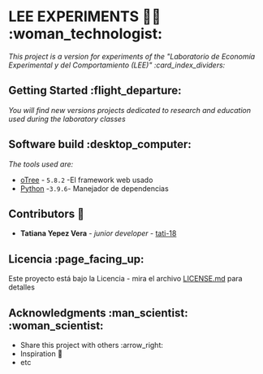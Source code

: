﻿# LEE EXPERIMENTS :technologist: :woman\_technologist:
*This project is a version for experiments of the "Laboratorio de Economía Experimental y del Comportamiento (LEE)" :card\_index\_dividers:*
## Getting Started :flight\_departure:
*You will find new versions projects dedicated to research and education used during the laboratory classes*
## Software build :desktop\_computer:
*The tools used are:*

* [oTree](https://otree.readthedocs.io/en/latest/index.html) - `5.8.2` -El framework web usado
* [Python](https://www.python.org/) -`3.9.6`- Manejador de dependencias
## Contributors :star2:
* **Tatiana Yepez Vera** - *junior developer* - [tati-18](https://github.com/tati-18)
## Licencia :page\_facing\_up:
Este proyecto está bajo la Licencia - mira el archivo [LICENSE.md](LICENSE.md) para detalles
## Acknowledgments :man\_scientist: 	:woman\_scientist:
* Share this project with others :arrow\_right:
* Inspiration :rainbow:
* etc
